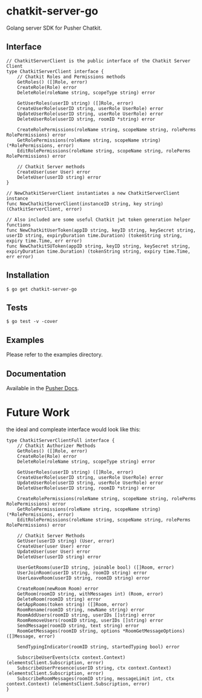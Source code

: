 # chatkit-server-go

Golang server SDK for Pusher Chatkit.

## Interface

    // ChatkitServerClient is the public interface of the Chatkit Server Client
    type ChatkitServerClient interface {
        // Chatkit Roles and Permissions methods
        GetRoles() ([]Role, error)
        CreateRole(Role) error
        DeleteRole(roleName string, scopeType string) error

        GetUserRoles(userID string) ([]Role, error)
        CreateUserRole(userID string, userRole UserRole) error
        UpdateUserRole(userID string, userRole UserRole) error
        DeleteUserRole(userID string, roomID *string) error

        CreateRolePermissions(roleName string, scopeName string, rolePerms RolePermissions) error
        GetRolePermissions(roleName string, scopeName string) (*RolePermissions, error)
        EditRolePermissions(roleName string, scopeName string, rolePerms RolePermissions) error

        // Chatkit Server methods
        CreateUser(user User) error
        DeleteUser(userID string) error
    }

    // NewChatkitServerClient instantiates a new ChatkitServerClient instance 
    func NewChatkitServerClient(instanceID string, key string) (ChatkitServerClient, error)

    // Also included are some useful Chatkit jwt token generation helper functions
    func NewChatkitUserToken(appID string, keyID string, keySecret string, userID string, expiryDuration time.Duration) (tokenString string, expiry time.Time, err error)
    func NewChatkitSUToken(appID string, keyID string, keySecret string, expiryDuration time.Duration) (tokenString string, expiry time.Time, err error)

## Installation

    $ go get chatkit-server-go

## Tests

    $ go test -v -cover

## Examples

Please refer to the examples directory.

## Documentation

Available in the [Pusher Docs](https://docs.pusher.com/chatkit/overview/).

# Future Work

the ideal and compleate interface would look like this:

    type ChatkitServerClientFull interface {
        // Chatkit Authorizer Methods
        GetRoles() ([]Role, error)
        CreateRole(Role) error
        DeleteRole(roleName string, scopeType string) error

        GetUserRoles(userID string) ([]Role, error)
        CreateUserRole(userID string, userRole UserRole) error
        UpdateUserRole(userID string, userRole UserRole) error
        DeleteUserRole(userID string, roomID *string) error

        CreateRolePermissions(roleName string, scopeName string, rolePerms RolePermissions) error
        GetRolePermissions(roleName string, scopeName string) (*RolePermissions, error)
        EditRolePermissions(roleName string, scopeName string, rolePerms RolePermissions) error

        // Chatkit Server Methods
        GetUser(userID string) (User, error)
        CreateUser(user User) error
        UpdateUser(user User) error
        DeleteUser(userID string) error

        UserGetRooms(userID string, joinable bool) ([]Room, error)
        UserJoinRoom(userID string, roomID string) error
        UserLeaveRoom(userID string, roomID string) error

        CreateRoom(newRoom Room) error
        GetRoom(roomID string, withMessages int) (Room, error)
        DeleteRoom(roomID string) error
        GetAppRooms(token string) ([]Room, error)
        RoomRename(roomID string, newName string) error
        RoomAddUsers(roomID string, userIDs []string) error
        RoomRemoveUsers(roomID string, userIDs []string) error
        SendMessage(roomID string, text string) error
        RoomGetMessages(roomID string, options *RoomGetMessageOptions) ([]Message, error)

        SendTypingIndicator(roomID string, startedTyping bool) error

        SubscribeUserEvents(ctx context.Context) (elementsClient.Subscription, error)
        SubscribeUserPresence(userID string, ctx context.Context) (elementsClient.Subscription, error)
        SubscribeRoomMessages(roomID string, messageLimit int, ctx context.Context) (elementsClient.Subscription, error)
    }